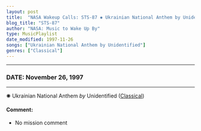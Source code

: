 ```yaml
---
layout: post
title:  "NASA Wakeup Calls: STS-87 ✺ Ukrainian National Anthem by Unidentified ✺ November 26, 1997"
blog_title: "STS-87"
author: "NASA: Music to Wake Up By"
type: MusicPlaylist
date_modified: 1997-11-26
songs: ["Ukrainian National Anthem by Unidentified"]
genres: ["Classical"]
---
```


----
### DATE: November 26, 1997
----
✺ Ukrainian National Anthem *by* Unidentified ([Classical](https://www.discogs.com/genre/Classical)) <a target="blank_" href="https://www.discogs.com/Alicia-Andreadis-Sings-Ukrainian-National-Anthem-And-Other-Ukrainian-Solos-And-Duets/release/6484070">
    <i class="fas fa-compact-disc"
       title="Discogs entry for this song"
       alt="Discogs entry for this song"
       style="font-size: 1.1em;"></i></a>
    

#### Comment:
* No mission comment



<br/>
<center>
	<a target="_blank"
	   href="https://twitter.com/intent/tweet?hashtags=Space,NASA,Playlist,NASAWakeupCalls,SpaceProgram&text=🚀 {{ page.author}}, '{{ page.songs.first }}' {{ page.title }}, {{ page.date | date: '%B %d, %Y' }}, {{ site.url }}{{ page.url }}&via=nasawakeupcalls"><i class="fab fa-twitter" title="Tweet this page" alt="Tweet this page" style="font-size: 1.3em;"></i></a>
	&nbsp; 	<i class="fas fa-user-astronaut" style="font-size: 1.5em;"></i> &nbsp;
    <a id="custom_amazon_link"
       type="amzn" search="#"
       category="popular music">
    <i class="fab fa-amazon" style="font-size: 1.3em;"></i></a>
</center>

<!-- Randomly resolve an individual entry from a song array -->
<script src="/assets/javascript/seedrandom.min.js"></script>
<script>
  var wake_me_up = ["Ukrainian National Anthem by Unidentified"];
  var prng = new Math.seedrandom();
  function randomSong() {
    song = wake_me_up[Math.floor(Math.random() * wake_me_up.length)];
    var amazon_link = document.getElementById("custom_amazon_link");
    amazon_link.setAttribute("search", song);
  }
  window.onload = randomSong();
</script>
